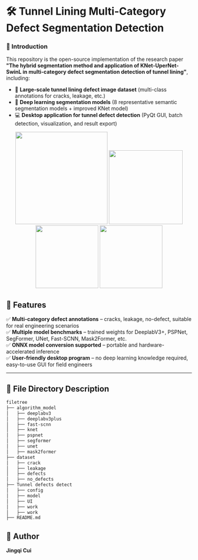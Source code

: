 # 🛠️ Tunnel Lining Multi-Category Defect Segmentation Detection

<h3>📌 Introduction</h3>

This repository is the open-source implementation of the research paper  
**"The hybrid segmentation method and application of KNet-UperNet-SwinL in multi-category defect segmentation detection of tunnel lining"**, including:

- 📂 **Large-scale tunnel lining defect image dataset** (multi-class annotations for cracks, leakage, etc.)
- 🤖 **Deep learning segmentation models** (8 representative semantic segmentation models + improved KNet model)
- 💻 **Desktop application for tunnel defect detection** (PyQt GUI, batch detection, visualization, and result export)

<p align="center"> <img src="image/1.png" height="250px"/>
 <img src="image/2.png" height="200px"/>
 <img src="image/3.png" height="170px"/>
 <img src="image/4.png" height="170px"/>
</p>

## 📑 Features

✅ **Multi-category defect annotations** – cracks, leakage, no-defect, suitable for real engineering scenarios  
✅ **Multiple model benchmarks** – trained weights for DeeplabV3+, PSPNet, SegFormer, UNet, Fast-SCNN, Mask2Former, etc.  
✅ **ONNX model conversion supported** – portable and hardware-accelerated inference  
✅ **User-friendly desktop program** – no deep learning knowledge required, easy-to-use GUI for field engineers

---

## 📂 File Directory Description

```bash
filetree
├── algorithm_model
│   ├── deeplabv3
│   ├── deeplabv3plus
│   ├── fast-scnn
│   ├── knet
│   ├── pspnet
│   ├── segformer
│   ├── unet
│   ├── mask2former
├── dataset
│   ├── crack
│   ├── leakage
│   ├── defects
│   ├── no_defects
├── Tunnel defects detect
│   ├── config
│   ├── model
│   ├── UI
│   ├── work
│   ├── work
├── README.md
```

## 👤 Author

**Jingqi Cui**
